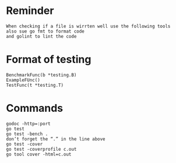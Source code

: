 # Reminder
```
When checking if a file is wirrten well use the following tools
also sue go fmt to format code
and golint to lint the code
```

# Format of testing
```
BenchmarkFunc(b *testing.B)
ExampleFUnc()
TestFunc(t *testing.T)
```

# Commands
```
godoc -http=:port
go test
go test -bench .
don’t forget the “.” in the line above
go test -cover
go test -coverprofile c.out
go tool cover -html=c.out
```